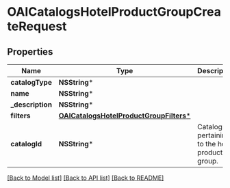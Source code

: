 # OAICatalogsHotelProductGroupCreateRequest

## Properties
Name | Type | Description | Notes
------------ | ------------- | ------------- | -------------
**catalogType** | **NSString*** |  | 
**name** | **NSString*** |  | 
**_description** | **NSString*** |  | [optional] 
**filters** | [**OAICatalogsHotelProductGroupFilters***](OAICatalogsHotelProductGroupFilters.md) |  | 
**catalogId** | **NSString*** | Catalog id pertaining to the hotel product group. | 

[[Back to Model list]](../README.md#documentation-for-models) [[Back to API list]](../README.md#documentation-for-api-endpoints) [[Back to README]](../README.md)



